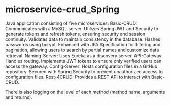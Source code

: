 # microservice-crud_Spring

Java application consisting of five microservices:
Basic-CRUD:
Communicates with a MySQL server.
Utilizes Spring JWT and Security to generate tokens and refresh tokens, ensuring security and session continuity.
Validates data to maintain consistency in the database.
Hashes passwords using bcrypt.
Enhanced with JPA Specification for filtering and pagination, allowing users to search by partial names and customize data retrieval.
Naming-Server:
Uses Eureka as a discovery server.
API-Gateway:
Handles routing.
Implements JWT tokens to ensure only verified users can access the gateway.
Config-Server:
Hosts configuration files in a GitHub repository.
Secured with Spring Security to prevent unauthorized access to configuration files.
Rest-4CRUD:
Provides a REST API to interact with Basic-CRUD.

There is also logging on the level of each method (method name, arguments and returns).